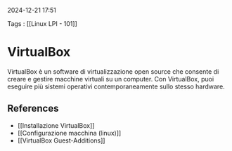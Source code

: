 2024-12-21 17:51

Tags : [[Linux LPI - 101]]

# VirtualBox

VirtualBox è un software di virtualizzazione open source che consente di creare e gestire macchine virtuali su un computer. Con VirtualBox, puoi eseguire più sistemi operativi contemporaneamente sullo stesso hardware.

## References

- [[Installazione VirtualBox]] 
- [[Configurazione macchina (linux)]]
- [[VirtualBox Guest-Additions]]



